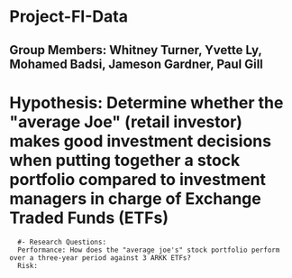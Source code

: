 # Project-FI-Data
## Group Members: Whitney Turner, Yvette Ly, Mohamed Badsi, Jameson Gardner, Paul Gill 
# Hypothesis: Determine whether the "average Joe" (retail investor) makes good investment decisions when putting together a stock portfolio compared to investment managers in charge of Exchange Traded Funds (ETFs) 
      #- Research Questions: 
      Performance: How does the "average joe's" stock portfolio perform over a three-year period against 3 ARKK ETFs?
      Risk:
